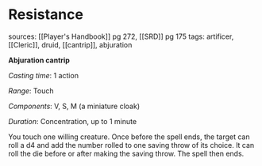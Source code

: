 # Resistance
sources: [[Player's Handbook]] pg 272, [[SRD]] pg 175
tags: artificer, [[Cleric]], druid, [[cantrip]], abjuration

**Abjuration cantrip**

*Casting time*: 1 action

*Range*: Touch

*Components*: V, S, M (a miniature cloak)

*Duration*: Concentration, up to 1 minute

You touch one willing creature. Once before the spell ends, the target can roll a d4 and add the number rolled to one saving throw of its choice. It can roll the die before or after making the saving throw. The spell then ends.
